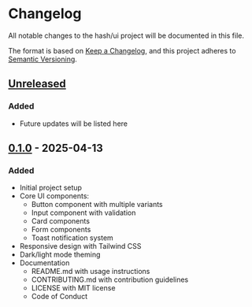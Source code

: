 # Changelog

All notable changes to the hash/ui project will be documented in this file.

The format is based on [Keep a Changelog](https://keepachangelog.com/en/1.0.0/),
and this project adheres to [Semantic Versioning](https://semver.org/spec/v2.0.0.html).

## [Unreleased]

### Added
- Future updates will be listed here

## [0.1.0] - 2025-04-13

### Added
- Initial project setup
- Core UI components:
  - Button component with multiple variants
  - Input component with validation
  - Card components
  - Form components
  - Toast notification system
- Responsive design with Tailwind CSS
- Dark/light mode theming
- Documentation
  - README.md with usage instructions
  - CONTRIBUTING.md with contribution guidelines
  - LICENSE with MIT license
  - Code of Conduct

[Unreleased]: https://github.com/ibrahimraimi/ui/compare/v0.1.0...HEAD
[0.1.0]: https://github.com/ibrahimraimi/ui/releases/tag/v0.1.0
